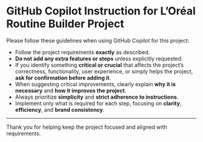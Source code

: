 # GitHub Copilot Instruction for L’Oréal Routine Builder Project

Please follow these guidelines when using GitHub Copilot for this project:

- Follow the project requirements **exactly** as described.  
- **Do not add any extra features or steps** unless explicitly requested.  
- If you identify something **critical or crucial** that affects the project’s correctness, functionality, user experience, or simply helps the project, **ask for confirmation before adding it**.  
- When suggesting critical improvements, clearly explain **why it is necessary** and **how it improves the project**.  
- Always prioritize **simplicity** and **strict adherence to instructions**.  
- Implement only what is required for each step, focusing on **clarity**, **efficiency**, and **brand consistency**.

---

Thank you for helping keep the project focused and aligned with requirements.
